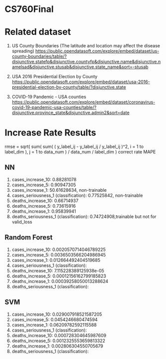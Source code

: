 # CS760Final

# Related dataset #
1. US County Boundaries (The latitude and location may affect the disease spreading)
https://public.opendatasoft.com/explore/embed/dataset/us-county-boundaries/table/?disjunctive.statefp&disjunctive.countyfp&disjunctive.name&disjunctive.namelsad&disjunctive.stusab&disjunctive.state_name&sort=-stusab

2. USA 2016 Presidential Election by County
https://public.opendatasoft.com/explore/embed/dataset/usa-2016-presidential-election-by-county/table/?disjunctive.state

3. COVID-19 Pandemic - USA counties
https://public.opendatasoft.com/explore/embed/dataset/coronavirus-covid-19-pandemic-usa-counties/table/?disjunctive.province_state&disjunctive.admin2&sort=date


# Increase Rate Results #
rmse = sqrt( sum( sum( ( y_label_ij - y_label_ij / y_label_ij )^2, i = 1 to label_dim ), j = 1 to data_num ) / data_num / label_dim )
correct rate
MAPE
## NN ##
1. cases_increase_10: 0.88281078
2. cases_increase_5: 0.90947305
3. cases_increase_1: 50.61628634, non-trainable
4. cases_seriousness_1 (classification): 0.77525842, non-trainable
5. deaths_increase_10: 0.66714937
6. deaths_increase_5: 0.73615916
7. deaths_increase_1: 0.95839941
8. deaths_seriousness_1 (classification): 0.74724908,trainable but not for valid_loss

## Random Forest ##
1. cases_increase_10: 0.0020570714046789225
2. cases_increase_5: 0.0036503566204986945
3. cases_increase_1: 0.012664492404519685
4. cases_seriousness_1 (classification): 
5. deaths_increase_10: 7.115228389125938e-05
6. deaths_increase_5: 0.00012156162799185823
7. deaths_increase_1: 0.00039258050013288624
8. deaths_seriousness_1 (classification):

## SVM ##
1. cases_increase_10: 0.029007918521587205
2. cases_increase_5: 0.0454246680474594
3. cases_increase_1: 0.06209782592115588
4. cases_seriousness_1 (classification): 
5. deaths_increase_10: 0.000728304645987609
6. deaths_increase_5: 0.0012325553659813322
7. deaths_increase_1: 0.002806304550705679
8. deaths_seriousness_1 (classification):

